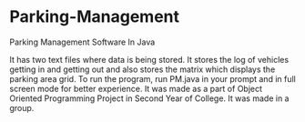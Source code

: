 # Parking-Management
Parking Management Software In Java

It has two text files where data is being stored. It stores the log of vehicles getting in and getting out and also stores the matrix which
displays the parking area grid.
To run the program, run PM.java in your prompt and in full screen mode for better experience.
It was made as a part of Object Oriented Programming Project in Second Year of College.
It was made in a group.
